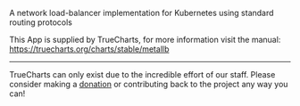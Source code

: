 A network load-balancer implementation for Kubernetes using standard routing protocols

This App is supplied by TrueCharts, for more information visit the manual: https://truecharts.org/charts/stable/metallb

---

TrueCharts can only exist due to the incredible effort of our staff.
Please consider making a [donation](https://truecharts.org/docs/about/sponsor) or contributing back to the project any way you can!

